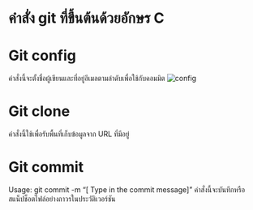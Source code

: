 # คำสั่ง git ที่ขึ้นต้นด้วยอักษร C
# Git config
คำสั่งนี้จะตั้งชื่อผู้เขียนและที่อยู่อีเมลตามลำดับเพื่อใช้กับคอมมิต
![config](https://github.com/Phetteepop/Git_A-Z_Mission_65030109/assets/144197367/e6a8adcc-2b7f-424d-8339-253b34fc57b8)

# Git clone
คำสั่งนี้ใช้เพื่อรับพื้นที่เก็บข้อมูลจาก URL ที่มีอยู่
# Git commit
Usage: git commit -m “[ Type in the commit message]”
คำสั่งนี้จะบันทึกหรือสแน็ปช็อตไฟล์อย่างถาวรในประวัติเวอร์ชัน

